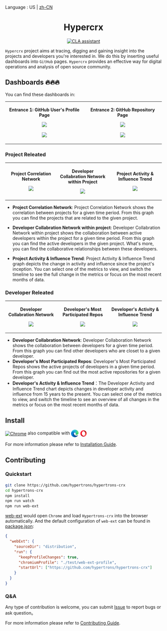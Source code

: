 Language : US | [zh-CN](./README.zh-CN.md)

<h1 align="center">Hypercrx</h1>

<div align="center">

[![CLA assistant](https://cla-assistant.io/readme/badge/hypertrons/hypertrons-crx)](https://cla-assistant.io/hypertrons/hypertrons-crx)

</div>

`Hypercrx` project aims at tracing, digging and gaining insight into the projects and developers you're interested in. We do this by inserting useful dashboards into `GitHub` pages. `Hypercrx` provides an effective way for digital operations and analysis of open source community.

## Dashboards 🔥🔥🔥

You can find these dashboards in: 

<table>
	<tr>
		<th width="50%">
			<p>Entrance 1: GitHub User's Profile Page
			<p><img src="https://hypertrons.oss-cn-shanghai.aliyuncs.com/images/readme-perceptor-entrance-1.png">
			<p><img src="https://hypertrons.oss-cn-shanghai.aliyuncs.com/images/readme_influence_location_dev.png">
		<th width="50%">
			<p>Entrance 2: GitHub Repository Page
			<p><img src="https://hypertrons.oss-cn-shanghai.aliyuncs.com/images/readme_activity%26influence_location.png">
			<p><img src="https://hypertrons.oss-cn-shanghai.aliyuncs.com/images/readme-perceptor-entrance-2.png">
</table>

### Project Releated

<table>
	<tr>
		<th width="33%">
			<p> Project Correlation Network
			<p><img src="https://hypertrons.oss-cn-shanghai.aliyuncs.com/images/readme-prn.gif">
		<th width="33%">
			<p>Developer Collabration Network within Project
			<p><img src="https://hypertrons.oss-cn-shanghai.aliyuncs.com/images/readme-dcnp.gif">
		<th width="34%">
			<p>Project Activity & Influence Trend
			<p><img src="https://hypertrons.oss-cn-shanghai.aliyuncs.com/images/readme_activity%26influence.gif">
</table>

- **Project Correlation Network**: Project Correlation Network shows the correlation between projects for a given time period. From this graph you can find the projects that are related to the given project.

- **Developer Collabration Network within project**: Developer Collabration Network within project shows the collaboration between active developers within the project for a given time period. From this graph you can find the active developers in the given project. What's more, you can find the collaborative relationships between these developers.

- **Project Activity & Influence Trend**: Project Activity & Influence Trend graph depicts the change in activity and influence since the project's inception. You can select one of the metrics to view, and switch the timeline to see the full change in the metrics or focus on the most recent months of data.


### Developer Releated

<table>
	<tr>
		<th width="33%">
			<p>Developer Collabration Network
			<p><img src="https://hypertrons.oss-cn-shanghai.aliyuncs.com/images/readme-dcn.gif">
		<th width="33%">
			<p>Developer's Most Participated Repos
			<p><img src="https://hypertrons.oss-cn-shanghai.aliyuncs.com/images/readme-dmpr.gif">
		<th width="34%">
			<p>Developer's Activity & Influence Trend
			<p><img src="https://hypertrons.oss-cn-shanghai.aliyuncs.com/images/readme_activity%26influence.gif">
</table>

- **Developer Collabration Network**: Developer Collaboration Network shows the collaboration between developers for a given time period. From this graph you can find other developers who are closet to a given developer.
- **Developer's Most Participated Repos**: Developer's Most Participated Repos shows the active projects of developers in a given time period. From this graph you can find out the most active repositories for a given developer.
- **Developer's Activity & Influence Trend**：The Developer Activity and Influence Trend chart depicts changes in developer activity and influence from 15 years to the present. You can select one of the metrics to view, and switch the timeline to see an overview of all changes in the metrics or focus on the most recent months of data.

## Install

[link-chrome]: https://chrome.google.com/webstore/detail/hypercrx/ijchfbpdgeljmhnhokmekkecpbdkgabc 'Version published on Chrome Web Store'

[link-edge]:https://microsoftedge.microsoft.com/addons/detail/hypercrx/lbbajaehiibofpconjgdjonmkidpcome?hl=zh-CN

[<img src="https://raw.githubusercontent.com/alrra/browser-logos/90fdf03c/src/chrome/chrome.svg" width="48" alt="Chrome" valign="middle">][link-chrome] also compatible with [<img src="https://raw.githubusercontent.com/alrra/browser-logos/90fdf03c/src/edge/edge.svg" width="24" alt="Edge" valign="middle">][link-edge] [<img src="https://raw.githubusercontent.com/alrra/browser-logos/90fdf03c/src/opera/opera.svg" width="24" alt="Opera" valign="middle">][link-chrome]

For more information please refer to [Installation Guide](./INSTALLATION.md).

## Contributing

### Quickstart

```bash
git clone https://github.com/hypertrons/hypertrons-crx
cd hypertrons-crx
npm install
npm run watch
npm run web-ext
```

[web-ext](https://github.com/mozilla/web-ext) would open `Chrome` and load `Hypertrons-crx` into the browser automatically. And the default configuration of `web-ext` can be found in [package.json](https://github.com/hypertrons/hypertrons-crx/blob/master/package.json):

```json
{
  "webExt": {
    "sourceDir": "distribution",
    "run": {
      "keepProfileChanges": true,
      "chromiumProfile": "./test/web-ext-profile",
      "startUrl": ["https://github.com/hypertrons/hypertrons-crx"]
    }
  }
}
```

### Q&A

Any type of contribution is welcome, you can submit [Issue](https://github.com/hypertrons/hypertrons-crx/issues) to report bugs or ask question。

For more information please refer to [Contributing Guide](./CONTRIBUTING.md).
